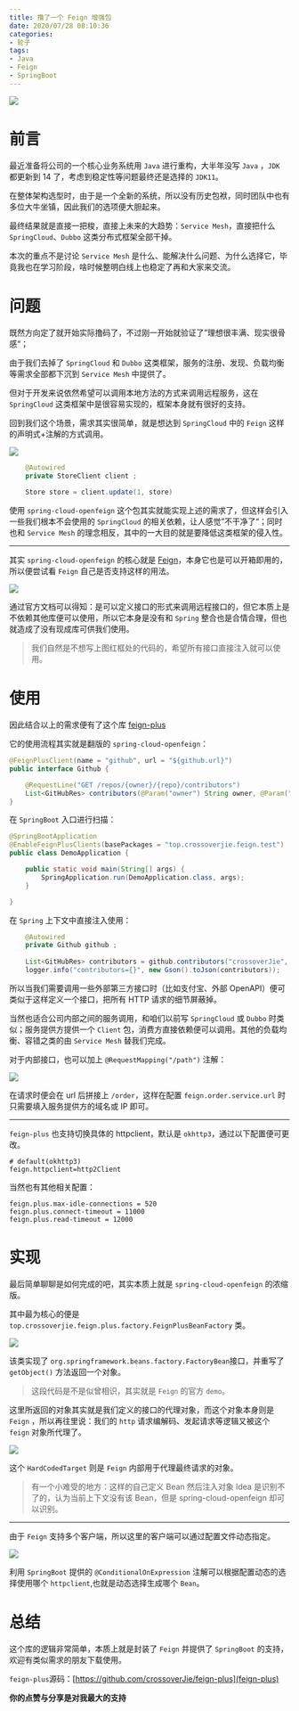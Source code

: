 ```yaml
---
title: 撸了一个 Feign 增强包
date: 2020/07/28 08:10:36 
categories: 
- 轮子
tags: 
- Java
- Feign
- SpringBoot
---
```


![](https://i.loli.net/2020/07/28/uA1BmwnQNs3GXHS.jpg)

# 前言

最近准备将公司的一个核心业务系统用 `Java` 进行重构，大半年没写 `Java` ，`JDK` 都更新到 14 了，考虑到稳定性等问题最终还是选择的 `JDK11`。

在整体架构选型时，由于是一个全新的系统，所以没有历史包袱，同时团队中也有多位大牛坐镇，因此我们的选项便大胆起来。

最终结果就是直接一把梭，直接上未来的大趋势：`Service Mesh`，直接把什么 `SpringCloud`、`Dubbo` 这类分布式框架全部干掉。

本次的重点不是讨论 `Service Mesh` 是什么、能解决什么问题、为什么选择它，毕竟我也在学习阶段，啥时候整明白线上也稳定了再和大家来交流。

<!--more-->

# 问题

既然方向定了就开始实际撸码了，不过刚一开始就验证了”理想很丰满、现实很骨感“；

由于我们去掉了 `SpringCloud` 和 `Dubbo` 这类框架，服务的注册、发现、负载均衡等需求全部都下沉到 `Service Mesh` 中提供了。

但对于开发来说依然希望可以调用本地方法的方式来调用远程服务，这在 `SpringCloud` 这类框架中是很容易实现的，框架本身就有很好的支持。

回到我们这个场景，需求其实很简单，就是想达到 `SpringCloud` 中的 `Feign` 这样的声明式+注解的方式调用。

![](https://i.loli.net/2020/07/28/xnIo8mQbjHfURZg.jpg)

```java
    @Autowired
    private StoreClient client ;
    
    Store store = client.update(1, store)
```

使用 `spring-cloud-openfeign` 这个包其实就能实现上述的需求了，但这样会引入一些我们根本不会使用的 `SpringCloud` 的相关依赖，让人感觉”不干净了“；同时也和 `Service Mesh` 的理念相反，其中的一大目的就是要降低这类框架的侵入性。

---

其实 `spring-cloud-openfeign` 的核心就是 [Feign](https://github.com/OpenFeign/feign)，本身它也是可以开箱即用的，所以便尝试看 `Feign` 自己是否支持这样的用法。

![](https://i.loli.net/2020/07/28/TXLH9rFSNyp1x4I.jpg)

通过官方文档可以得知：是可以定义接口的形式来调用远程接口的，但它本质上是不依赖其他库便可以使用，所以它本身是没有和 `Spring` 整合也是合情合理，但也就造成了没有现成库可供我们使用。

> 我们自然是不想写上图红框处的代码的，希望所有接口直接注入就可以使用。


# 使用

因此结合以上的需求便有了这个库 [feign-plus](https://github.com/crossoverJie/feign-plus)

它的使用流程其实就是翻版的 `spring-cloud-openfeign`：

```java
@FeignPlusClient(name = "github", url = "${github.url}")
public interface Github {

    @RequestLine("GET /repos/{owner}/{repo}/contributors")
    List<GitHubRes> contributors(@Param("owner") String owner, @Param("repo") String repo);
}
```

在 `SpringBoot` 入口进行扫描：

```java
@SpringBootApplication
@EnableFeignPlusClients(basePackages = "top.crossoverjie.feign.test")
public class DemoApplication {

	public static void main(String[] args) {
		SpringApplication.run(DemoApplication.class, args);
	}

}
```

在 `Spring` 上下文中直接注入使用：

```java
    @Autowired
    private Github github ;
    
    List<GitHubRes> contributors = github.contributors("crossoverJie", "feign-plus");
    logger.info("contributors={}", new Gson().toJson(contributors));    
```

所以当我们需要调用一些外部第三方接口时（比如支付宝、外部 OpenAPI）便可类似于这样定义一个接口，把所有 HTTP 请求的细节屏蔽掉。

当然也适合公司内部之间的服务调用，和咱们以前写 `SpringCloud` 或 `Dubbo` 时类似；服务提供方提供一个 `Client` 包，消费方直接依赖便可以调用。其他的负载均衡、容错之类的由 `Service Mesh` 替我们完成。

对于内部接口，也可以加上 `@RequestMapping("/path")` 注解：

![](https://i.loli.net/2020/07/28/XetQ4EgyqiRhJdB.jpg)

在请求时便会在 url 后拼接上 `/order`，这样在配置 `feign.order.service.url` 时只需要填入服务提供方的域名或 IP 即可。

---


`feign-plus` 也支持切换具体的 httpclient，默认是 `okhttp3`，通过以下配置便可更改。

```properties
# default(okhttp3)
feign.httpclient=http2Client
```

当然也有其他相关配置：

```properties
feign.plus.max-idle-connections = 520
feign.plus.connect-timeout = 11000
feign.plus.read-timeout = 12000
```



# 实现

最后简单聊聊是如何完成的吧，其实本质上就是 `spring-cloud-openfeign` 的浓缩版。

其中最为核心的便是 `top.crossoverjie.feign.plus.factory.FeignPlusBeanFactory` 类。

![](https://i.loli.net/2020/07/28/N3yep2SP1zniu6T.jpg)

该类实现了 `org.springframework.beans.factory.FactoryBean`接口，并重写了 `getObject()` 方法返回一个对象。

> 这段代码是不是似曾相识，其实就是 `Feign` 的官方 `demo`。

这里所返回的对象其实就是我们定义的接口的代理对象，而这个对象本身则是 `Feign` ，所以再往里说：我们的 `http` 请求编解码、发起请求等逻辑又被这个 `feign` 对象所代理了。

![](https://i.loli.net/2020/07/28/joLesbxGQrEkK37.jpg)

这个 `HardCodedTarget` 则是 `Feign` 内部用于代理最终请求的对象。

> 有一个小难受的地方：这样的自己定义 Bean 然后注入对象 Idea 是识别不了的，认为当前上下文没有该 Bean，但是 spring-cloud-openfeign 却可以识别。

---

由于 `Feign` 支持多个客户端，所以这里的客户端可以通过配置文件动态指定。

![](https://i.loli.net/2020/07/28/q74soVAQbl5NyK6.jpg)

利用 `SpringBoot` 提供的 `@ConditionalOnExpression` 注解可以根据配置动态的选择使用哪个 `httpclient`,也就是动态选择生成哪个 `Bean`。

# 总结

这个库的逻辑非常简单，本质上就是封装了 `Feign` 并提供了 `SpringBoot` 的支持，欢迎有类似需求的朋友下载使用。

`feign-plus`源码：[https://github.com/crossoverJie/feign-plus](feign-plus)


**你的点赞与分享是对我最大的支持**

